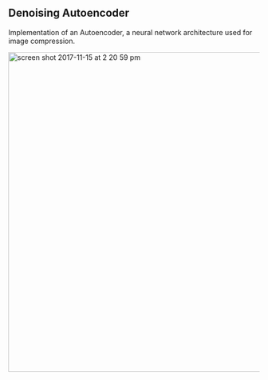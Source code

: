 ## Denoising Autoencoder

Implementation of an Autoencoder, a neural network architecture used for image compression.

<img width="641" alt="screen shot 2017-11-15 at 2 20 59 pm" src="https://user-images.githubusercontent.com/20137995/32821798-45577584-ca10-11e7-9bc6-c7d241ab40f3.png">
